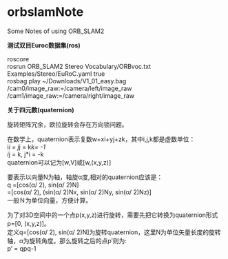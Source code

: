 # orbslamNote
Some Notes of using ORB_SLAM2

**测试双目Euroc数据集(ros)**  

  roscore  
  rosrun ORB_SLAM2 Stereo Vocabulary/ORBvoc.txt Examples/Stereo/EuRoC.yaml true   
  rosbag play ~/Downloads/V1_01_easy.bag /cam0/image_raw:=/camera/left/image_raw /cam1/image_raw:=/camera/right/image_raw  


**关于四元数(quaternion)**  

旋转矩阵冗余，欧拉旋转会存在万向锁问题。  

在数学上，quaternion表示复数w+xi+yj+zk，其中i,j,k都是虚数单位：  
  i*i = j*j = k*k= -1  
  i*j = k, j*i = -k  
quaternion可以记为[w,V]或[w,(x,y,z)]  

要表示以向量N为轴，轴旋α度,相对的quaternion应该是：  
  q =[cos(α/ 2), sin(α/ 2)N]  
    =[cos(α/ 2), (sin(α/ 2)Nx, sin(α/ 2)Ny, sin(α/ 2)Nz)]  
一般Ｎ为单位向量，方便计算。
 
为了对3D空间中的一个点p(x,y,z)进行旋转，需要先把它转换为quaternion形式p=[0, (x,y,z)]。  
定义q=[cos(α/ 2), sin(α/ 2)N]为旋转quaternion，这里N为单位矢量长度的旋转轴，α为旋转角度。那么旋转之后的点p’则为:  
p’ = qpq-1

